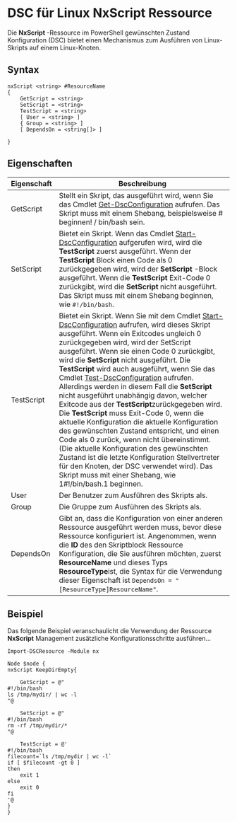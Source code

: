 # DSC für Linux NxScript Ressource

Die **NxScript** -Ressource im PowerShell gewünschten Zustand Konfiguration (DSC) bietet einen Mechanismus zum Ausführen von Linux-Skripts auf einem Linux-Knoten.

## Syntax

```
nxScript <string> #ResourceName
{
    GetScript = <string>
    SetScript = <string>
    TestScript = <string>
    [ User = <string> ]
    { Group = <string> ]
    [ DependsOn = <string[]> ]

}
```

## Eigenschaften

|  Eigenschaft |  Beschreibung | 
|---|---|
| GetScript| Stellt ein Skript, das ausgeführt wird, wenn Sie das Cmdlet [Get-DscConfiguration](https://technet.microsoft.com/en-us/library/dn521625.aspx) aufrufen. Das Skript muss mit einem Shebang, beispielsweise # beginnen! / bin/bash sein.| 
| SetScript| Bietet ein Skript. Wenn das Cmdlet [Start-DscConfiguration](https://technet.microsoft.com/en-us/library/dn521623.aspx) aufgerufen wird, wird die **TestScript** zuerst ausgeführt. Wenn der **TestScript** Block einen Code als 0 zurückgegeben wird, wird der **SetScript** -Block ausgeführt. Wenn die **TestScript** Exit-Code 0 zurückgibt, wird die **SetScript** nicht ausgeführt. Das Skript muss mit einem Shebang beginnen, wie `#!/bin/bash`.| 
| TestScript| Bietet ein Skript. Wenn Sie mit dem Cmdlet [Start-DscConfiguration](https://technet.microsoft.com/en-us/library/dn521623.aspx) aufrufen, wird dieses Skript ausgeführt. Wenn ein Exitcodes ungleich 0 zurückgegeben wird, wird der SetScript ausgeführt. Wenn sie einen Code 0 zurückgibt, wird die **SetScript** nicht ausgeführt. Die **TestScript** wird auch ausgeführt, wenn Sie das Cmdlet [Test-DscConfiguration](https://technet.microsoft.com/en-us/library/dn407382.aspx) aufrufen. Allerdings werden in diesem Fall die **SetScript** nicht ausgeführt unabhängig davon, welcher Exitcode aus der **TestScript**zurückgegeben wird. Die **TestScript** muss Exit-Code 0, wenn die aktuelle Konfiguration die aktuelle Konfiguration des gewünschten Zustand entspricht, und einen Code als 0 zurück, wenn nicht übereinstimmt. (Die aktuelle Konfiguration des gewünschten Zustand ist die letzte Konfiguration Stellvertreter für den Knoten, der DSC verwendet wird). Das Skript muss mit einer Shebang, wie 1#!/bin/bash.1 beginnen.| 
| User| Der Benutzer zum Ausführen des Skripts als.| 
| Group| Die Gruppe zum Ausführen des Skripts als.| 
| DependsOn | Gibt an, dass die Konfiguration von einer anderen Ressource ausgeführt werden muss, bevor diese Ressource konfiguriert ist. Angenommen, wenn die **ID** des den Skriptblock Ressource Konfiguration, die Sie ausführen möchten, zuerst **ResourceName** und dieses Typs **ResourceType**ist, die Syntax für die Verwendung dieser Eigenschaft ist `DependsOn = "[ResourceType]ResourceName"`.| 

## Beispiel

Das folgende Beispiel veranschaulicht die Verwendung der Ressource **NxScript** Management zusätzliche Konfigurationsschritte ausführen...

```
Import-DSCResource -Module nx 

Node $node {
nxScript KeepDirEmpty{

    GetScript = @"
#!/bin/bash
ls /tmp/mydir/ | wc -l
"@

    SetScript = @"
#!/bin/bash
rm -rf /tmp/mydir/*
"@

    TestScript = @'
#!/bin/bash
filecount=`ls /tmp/mydir | wc -l`
if [ $filecount -gt 0 ]
then
    exit 1
else
    exit 0
fi
'@
} 
}
```

